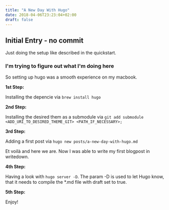 ```yaml
---
title: "A New Day With Hugo"
date: 2018-04-06T23:23:04+02:00
draft: false
---
```


## Initial Entry - no commit
Just doing the setup like described in the quickstart.
### I'm trying to figure out what I'm doing here
So setting up hugo was a smooth experience on my macbook. 

**1st Step:**

Installing the depencie via 
`brew install hugo` 

**2nd Step:**

Installing the desired them as a submodule via `git add submodule <ADD_URI_TO_DESIRED_THEME_GIT> <PATH_IF_NECESSARY>;`

**3rd Step:**

Adding a first post via `hugo new posts/a-new-day-with-hugo.md`

Et voilà and here we are. Now I was able to write my first blogpost in writedown.

**4th Step:**

Having a look with `hugo server -D`. The param -D is used to let Hugo know, that it needs to compile the *.md file with draft set to true. 

**5th Step:**

Enjoy!
